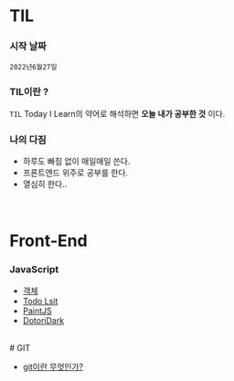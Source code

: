 # TIL

### 시작 날짜
 `2022년6월27일`

### TIL이란 ?
`TIL` Today I Learn의 약어로 해석하면 **오늘 내가 공부한 것** 이다.

### 나의 다짐
* 하루도 빠짐 없이 매일매일 쓴다.
* 프론트엔드 위주로 공부를 한다.
* 열심히 한다.. 
 <br/><br/><br/>

# Front-End

   ### JavaScript  
- <a href ="https://github.com/KIMHUEMANG/MyTIL/blob/master/JS/Object.md">객체</a>
- <a href ="https://github.com/KIMHUEMANG/Javascript-for-Beginners/tree/main/%232%20%5B2021%20UPDATE%5D%20WELCOME%20TO%20JAVASCRIPT">Todo Lsit<a>
- <a href ="https://github.com/KIMHUEMANG/Javascript-for-Beginners/tree/main/PaintJS">PaintJS</a>
- [DotoriDark](https://github.com/KIMHUEMANG/DotoriDark)


 <br/>
# GIT

- <a href ="https://github.com/KIMHUEMANG/MyTIL/blob/master/git/basic.md">git이란 무엇인가?<a>

